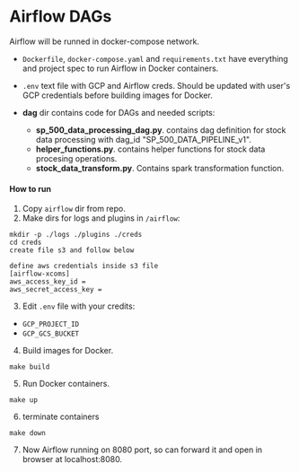 # Airflow DAGs

Airflow will be runned in docker-compose network. 

- `Dockerfile`, `docker-compose.yaml` and `requirements.txt` have everything and project spec to run Airflow in Docker containers. 

- `.env` text file with GCP and Airflow creds. Should be updated with user's GCP credentials before building images for Docker.

- **dag** dir contains code for DAGs and needed scripts: 
    - **sp_500_data_processing_dag.py**. contains dag definition for stock data processing with dag_id "SP_500_DATA_PIPELINE_v1".
    - **helper_functions.py**. contains helper functions for stock data procesing operations. 
    - **stock_data_transform.py**. Contains spark transformation function.


#### How to run
1. Copy `airflow` dir from repo.
2. Make dirs for logs and plugins in `/airflow`:
```
mkdir -p ./logs ./plugins ./creds
cd creds
create file s3 and follow below 

define aws credentials inside s3 file 
[airflow-xcoms]
aws_access_key_id = 
aws_secret_access_key = 
```
3. Edit `.env` file with your credits: 
- `GCP_PROJECT_ID`
- `GCP_GCS_BUCKET`

4. Build images for Docker.
```
make build 
```
5. Run Docker containers.
```
make up
```
6. terminate containers
```
make down
```
7. Now Airflow running on 8080 port, so can forward it and open in browser at localhost:8080.
